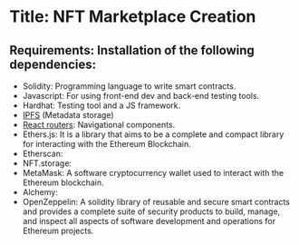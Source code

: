 # **Title:** NFT Marketplace Creation
## **Requirements:** Installation of the following dependencies:
- Solidity: Programming language to write smart contracts. 
- Javascript: For using front-end dev and back-end testing tools.
- Hardhat: Testing tool and a JS framework.
- [IPFS](https://ipfs.io/) (Metadata storage)
- [React routers](https://v5.reactrouter.com/): Navigational components.
- Ethers.js: It is a library that aims to be a complete and compact library for interacting with the Ethereum Blockchain.
- Etherscan: 
- NFT.storage:
- MetaMask: A software cryptocurrency wallet used to interact with the Ethereum blockchain.
- Alchemy:
- OpenZeppelin: A solidity library of reusable and secure smart contracts and provides a   complete suite of security products to build, manage, and inspect all aspects of software development and operations for Ethereum projects.
